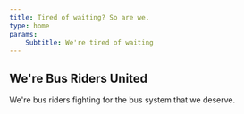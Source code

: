 ```yaml
---
title: Tired of waiting? So are we.
type: home
params:
    Subtitle: We're tired of waiting 
---
```


## We're Bus Riders United
We're bus riders fighting for the bus system that we deserve.
